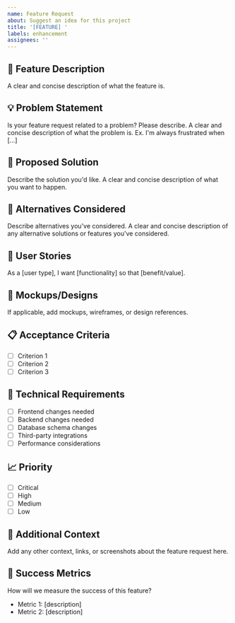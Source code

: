 ```yaml
---
name: Feature Request
about: Suggest an idea for this project
title: '[FEATURE] '
labels: enhancement
assignees: ''
---
```


## 🚀 Feature Description
A clear and concise description of what the feature is.

## 💡 Problem Statement
Is your feature request related to a problem? Please describe.
A clear and concise description of what the problem is. Ex. I'm always frustrated when [...]

## 🎯 Proposed Solution
Describe the solution you'd like.
A clear and concise description of what you want to happen.

## 🔄 Alternatives Considered
Describe alternatives you've considered.
A clear and concise description of any alternative solutions or features you've considered.

## 📱 User Stories
As a [user type], I want [functionality] so that [benefit/value].

## 🎨 Mockups/Designs
If applicable, add mockups, wireframes, or design references.

## 📋 Acceptance Criteria
- [ ] Criterion 1
- [ ] Criterion 2
- [ ] Criterion 3

## 🔧 Technical Requirements
- [ ] Frontend changes needed
- [ ] Backend changes needed
- [ ] Database schema changes
- [ ] Third-party integrations
- [ ] Performance considerations

## 📈 Priority
- [ ] Critical
- [ ] High
- [ ] Medium
- [ ] Low

## 📝 Additional Context
Add any other context, links, or screenshots about the feature request here.

## 🎯 Success Metrics
How will we measure the success of this feature?
- Metric 1: [description]
- Metric 2: [description]
